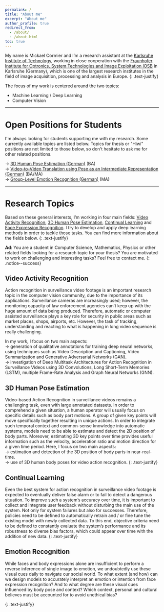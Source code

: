 ```yaml
---
permalink: /
title: "About me"
excerpt: "About me"
author_profile: true
redirect_from: 
  - /about/
  - /about.html
toc: true
---
```


My name is Mickael Cormier and I’m a research assistant at the [Karlsruhe Institute of Technology](http://www.kit.edu/english/index.php), working in close cooperation with the [Fraunhofer Institute for Optronics, System Technologies and Image Exploitation IOSB](https://www.iosb.fraunhofer.de/servlet/is/12481/) in Karlsruhe (Germany), which is one of the largest research institutes in the field of image acquisition, processing and analysis in Europe.
{: .text-justify}

The focus of my work is centered around the two topics: 
* Machine Learning / Deep Learning
* Computer Vision 

---

Open Positions for Students 
======
I'm always looking for students supporting me with my research. Some currently available topics are listed below. Topics for thesis or "Hiwi" positions are not limited to those below, so don't hesitate to ask me for other related positions.<br>

→ [3D Human Pose Estimation (German)](https://mickaelcormier.github.io/files/opening/20200409_ba_3d-hpe_cormier.pdf) (BA)<br>
→ [Video-to-Video Translation using Pose as an Intermediate Representation (German)](https://mickaelcormier.github.io/files/opening/20200409_ba_v2v_translation_cormier.pdf) (BA/MA)<br>
→ [Group-Level Emotion Recognition (German)](https://mickaelcormier.github.io/files/opening/20200412_ma_ger_cormier.pdf) (MA)<br>

---

Research Topics
======
Based on these general interests, I’m working in four main fields: [Video Activity Recognition](#var), [3D Human Pose Estimation](#3dhpe), [Continual Learning](#cl) and [Face Expression Recognition](#er). I try to develop and apply deep learning methods in order to tackle those tasks. You can find more information about the fields below. 
{: .text-justify}

**Ad**: You are a student in Computer Science, Mathematics, Physics or other related fields looking for a research topic for your thesis? You are motivated to work on challenging and interesting tasks? Feel free to contact me.
{: .notice--success}

<a name="var"></a>Video Activity Recognition
------

Action recognition in surveillance video footage is an important research topic in the computer vision community, due to the importance of its applications. Surveillance cameras are increasingly used; however, the monitoring capacity of law enforcement agencies can’t keep up with the huge amount of data being produced. Therefore, automatic or computer assisted surveillance plays a key role for security in public areas such as market places, shops, airports, etc. However, the task of tracking, understanding and reacting to what is happening in long video sequence is really challenging.

In my work, I focus on two main aspects: <br />
→ generation of qualitative annotations for training deep neural networks, using techniques such as Video Description and Captioning, Video Summarization and Generative Adversarial Networks (GAN). <br />
→ investigation of Deep Multitask Architectures for Action Recognition in Surveillance Videos using 3D Convolutions, Long Short-Term Memories (LSTM), multiple Frame-Rate Analysis and Graph Neural Networks (GNN).

<a name="3dhpe"></a> 3D Human Pose Estimation
------
Video-based Action Recognition in surveillance videos remains a challenging task, even with large annotated datasets. In order to comprehend a given situation, a human operator will usually focus on specific details such as body part motions. A group of given key points will move specifically together resulting in unique actions. In order to integrate such temporal context and common-sense knowledge into automatic systems, models need to be able to estimate and detect the 2D position of body parts. Moreover, estimating 3D key points over time provides useful information such as the velocity, acceleration ratio and motion direction for a given time period. Here, I focus on two main aspects: <br />
→ estimation and detection of the 3D position of body parts in near-real-time.  <br />
→ use of 3D human body poses for video action recognition.
{: .text-justify}


<a name="cl"></a> Continual Learning
------
Even the best system for action recognition in surveillance video footage is expected to eventually deliver false alarm or to fail to detect a dangerous situation. To improve such a system’s accuracy over time, it is important to collect and integrate user feedback without disturbing the main use of the system. Not only for system failures but also for successes.
Therefore, policies need to be defined to automatically retrain and / or fine tune the existing model with newly collected data. To this end, objective criteria need to be defined to constantly evaluate the system’s performance and its robustness to diverse bias factors, which could appear over time with the addition of new data.
{: .text-justify}

<a name="er"></a> Emotion Recognition
------

While faces and body expressions alone are insufficient to perform a reverse inference of single image to emotion, we undoubtedly use these visual cues daily to navigate our social world.
To what extent (and how) can we design models to accurately interpret an emotion or intention from face expression recognition? And to what degree are these visual cues influenced by body pose and context? Which context, personal and cultural believes must be accounted for to avoid unethical bias?

{: .text-justify}

